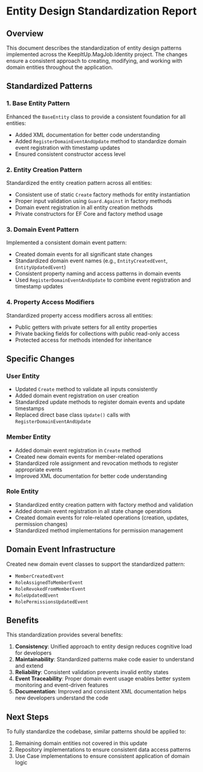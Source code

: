 # Entity Design Standardization Report

## Overview

This document describes the standardization of entity design patterns implemented across the KeepItUp.MagJob.Identity project. The changes ensure a consistent approach to creating, modifying, and working with domain entities throughout the application.

## Standardized Patterns

### 1. Base Entity Pattern

Enhanced the `BaseEntity` class to provide a consistent foundation for all entities:

- Added XML documentation for better code understanding
- Added `RegisterDomainEventAndUpdate` method to standardize domain event registration with timestamp updates
- Ensured consistent constructor access level

### 2. Entity Creation Pattern

Standardized the entity creation pattern across all entities:

- Consistent use of static `Create` factory methods for entity instantiation
- Proper input validation using `Guard.Against` in factory methods
- Domain event registration in all entity creation methods
- Private constructors for EF Core and factory method usage

### 3. Domain Event Pattern

Implemented a consistent domain event pattern:

- Created domain events for all significant state changes
- Standardized domain event names (e.g., `EntityCreatedEvent`, `EntityUpdatedEvent`)
- Consistent property naming and access patterns in domain events
- Used `RegisterDomainEventAndUpdate` to combine event registration and timestamp updates

### 4. Property Access Modifiers

Standardized property access modifiers across all entities:

- Public getters with private setters for all entity properties
- Private backing fields for collections with public read-only access
- Protected access for methods intended for inheritance

## Specific Changes

### User Entity

- Updated `Create` method to validate all inputs consistently
- Added domain event registration on user creation
- Standardized update methods to register domain events and update timestamps
- Replaced direct base class `Update()` calls with `RegisterDomainEventAndUpdate`

### Member Entity

- Added domain event registration in `Create` method
- Created new domain events for member-related operations
- Standardized role assignment and revocation methods to register appropriate events
- Improved XML documentation for better code understanding

### Role Entity

- Standardized entity creation pattern with factory method and validation
- Added domain event registration in all state change operations
- Created domain events for role-related operations (creation, updates, permission changes)
- Standardized method implementations for permission management

## Domain Event Infrastructure

Created new domain event classes to support the standardized pattern:

- `MemberCreatedEvent`
- `RoleAssignedToMemberEvent`
- `RoleRevokedFromMemberEvent`
- `RoleUpdatedEvent`
- `RolePermissionsUpdatedEvent`

## Benefits

This standardization provides several benefits:

1. **Consistency**: Unified approach to entity design reduces cognitive load for developers
2. **Maintainability**: Standardized patterns make code easier to understand and extend
3. **Reliability**: Consistent validation prevents invalid entity states
4. **Event Traceability**: Proper domain event usage enables better system monitoring and event-driven features
5. **Documentation**: Improved and consistent XML documentation helps new developers understand the code

## Next Steps

To fully standardize the codebase, similar patterns should be applied to:

1. Remaining domain entities not covered in this update
2. Repository implementations to ensure consistent data access patterns
3. Use Case implementations to ensure consistent application of domain logic
